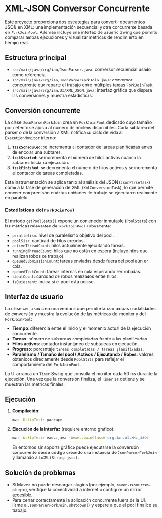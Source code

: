 # XML-JSON Conversor Concurrente

Este proyecto proporciona dos estrategias para convertir documentos JSON en XML: una implementación secuencial y otra concurrente basada en `ForkJoinPool`. Además incluye una interfaz de usuario Swing que permite comparar ambas ejecuciones y visualizar métricas de rendimiento en tiempo real.

## Estructura principal

- `src/main/java/org/ian/JsonParser.java`: conversor secuencial usado como referencia.
- `src/main/java/org/ian/JsonParserForkJoin.java`: conversor concurrente que reparte el trabajo entre múltiples tareas `ForkJoinTask`.
- `src/main/java/org/ian/UI/XML_JSON.java`: interfaz gráfica que dispara las conversiones y muestra estadísticas.

## Conversión concurrente

La clase `JsonParserForkJoin` crea un `ForkJoinPool` dedicado cuyo tamaño por defecto se ajusta al número de núcleos disponibles. Cada subtarea del parser o de la conversión a XML notifica su ciclo de vida al `ExecutionMonitor` interno:

1. **`taskScheduled`**: se incrementa el contador de tareas planificadas antes de encolar una subtarea.
2. **`taskStarted`**: se incrementa el número de hilos activos cuando la subtarea inicia su ejecución.
3. **`taskFinished`**: se decrementa el número de hilos activos y se incrementa el contador de tareas completadas.

Esta instrumentación se aplica tanto al análisis del JSON (`JsonParseTask`) como a la fase de generación de XML (`XmlConversionTask`), lo que permite conocer con precisión cuántas unidades de trabajo se ejecutaron realmente en paralelo.

### Estadísticas del `ForkJoinPool`

El método `getPoolStats()` expone un contenedor inmutable (`PoolStats`) con las métricas relevantes del `ForkJoinPool` subyacente:

- `parallelism`: nivel de paralelismo objetivo del pool.
- `poolSize`: cantidad de hilos creados.
- `activeThreadCount`: hilos actualmente ejecutando tareas.
- `runningThreadCount`: hilos que no están en espera (incluye hilos que realizan robos de trabajo).
- `queuedSubmissionCount`: tareas enviadas desde fuera del pool aún en cola.
- `queuedTaskCount`: tareas internas en cola esperando ser robadas.
- `stealCount`: cantidad de robos realizados entre hilos.
- `isQuiescent`: indica si el pool está ocioso.

## Interfaz de usuario

La clase `XML_JSON` crea una ventana que permite lanzar ambas modalidades de conversión y muestra la evolución de las métricas del monitor y del `ForkJoinPool`:

- **Tiempo**: diferencia entre el inicio y el momento actual de la ejecución concurrente.
- **Tareas**: número de subtareas completadas frente a las planificadas.
- **Hilos activos**: contador instantáneo de subtareas en ejecución.
- **Progreso**: porcentaje `tareas completadas / tareas planificadas`.
- **Paralelismo / Tamaño del pool / Activos / Ejecutando / Robos**: valores obtenidos directamente desde `PoolStats` para reflejar el comportamiento del `ForkJoinPool`.

La UI arranca un `Timer` Swing que consulta el monitor cada 50 ms durante la ejecución. Una vez que la conversión finaliza, el `Timer` se detiene y se muestran las métricas finales.

## Ejecución

1. **Compilación**:

   ```bash
   mvn -DskipTests package
   ```

2. **Ejecución de la interfaz** (requiere entorno gráfico):

   ```bash
   mvn -DskipTests exec:java -Dexec.mainClass="org.ian.UI.XML_JSON"
   ```

   En entornos sin soporte gráfico puede ejecutarse la conversión concurrente desde código creando una instancia de `JsonParserForkJoin` y llamando a `toXML(String json)`.

## Solución de problemas

- Si Maven no puede descargar plugins (por ejemplo, `maven-resources-plugin`), verifique la conectividad a internet o configure un mirror accesible.
- Para cerrar correctamente la aplicación concurrente fuera de la UI, llame a `JsonParserForkJoin.shutdown()` y espere a que el pool finalice su trabajo.


